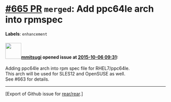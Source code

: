 [\#665 PR](https://github.com/rear/rear/pull/665) `merged`: Add ppc64le arch into rpmspec
=========================================================================================

**Labels**: `enhancement`

#### <img src="https://avatars.githubusercontent.com/u/13441201?v=4" width="50">[mmitsugi](https://github.com/mmitsugi) opened issue at [2015-10-06 09:31](https://github.com/rear/rear/pull/665):

Adding ppc64le arch into rpm spec file for RHEL7/ppc64le.  
This arch will be used for SLES12 and OpenSUSE as well.  
See \#663 for details.

------------------------------------------------------------------------

\[Export of Github issue for
[rear/rear](https://github.com/rear/rear).\]
